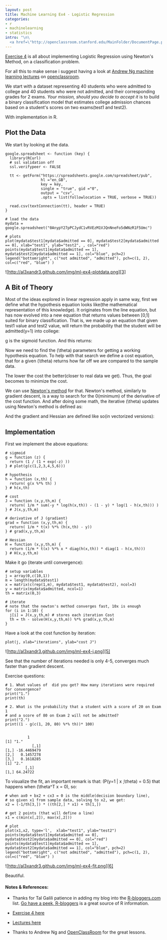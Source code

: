 ```yaml
--- 
layout: post
title: Machine Learning Ex4 - Logistic Regression
categories: 
- r
- machinelearning
- statistics
intro: "\n\
  <a href=\"http://openclassroom.stanford.edu/MainFolder/DocumentPage.php?course=MachineLearning&amp;doc=exercises/ex4/ex4.html\">Exercise 4</a> is all about implementing Logistic Regression using Newton's Method, on a classification problem.\n"
---
```


<script type="text/javascript" src="http://www.mathjax.org/mathjax/MathJax.js">
    MathJax.Hub.Config({
            jax: ["input/TeX", "output/HTML-CSS"],
        extensions: ["tex2jax.js","TeX/AMSmath.js","TeX/AMSsymbols.js",
                     "TeX/noUndefined.js"],
        tex2jax: {
            inlineMath: [ ["\\(","\\)"] ],
            displayMath: [ ['$$','$$'], ["\\[","\\]"], ["\\begin{displaymath}","\\end{displaymath}"] ],
            skipTags: ["script","noscript","style","textarea","pre","code"],
            ignoreClass: "tex2jax_ignore",
            processEscapes: false,
            processEnvironments: true,
            preview: "TeX"
        },
        showProcessingMessages: true,
        displayAlign: "left",
        displayIndent: "2em",
 
        "HTML-CSS": {
             scale: 100,
             availableFonts: ["STIX","TeX"],
             preferredFont: "TeX",
             webFont: "TeX",
             imageFont: "TeX",
             showMathMenu: true,
        },
        MMLorHTML: {
             prefer: {
                 MSIE:    "MML",
                 Firefox: "MML",
                 Opera:   "HTML",
                 other:   "HTML"
             }
        }
    });
</script>

[Exercise 4][1] is all about implementing Logistic Regression using Newton's
Method, on a classification problem.

For all this to make sense i suggest having a look at [Andrew Ng machine
learning lectures][2] on [openclassroom][2].

We start with a dataset representing 40 students who were admitted to college
and 40 students who were not admitted, and their corresponding grades for 2
exams. _Your mission, should you decide to accept it_ is to build a binary
classification model that estimates college admission chances based on a
student's scores on two exams(test1 and test2).

With implementation in R.

## Plot the Data

We start by looking at the data.

    
    google.spreadsheet <- function (key) {
      library(RCurl)
      # ssl validation off
      ssl.verifypeer <- FALSE
    
      tt <- getForm("https://spreadsheets.google.com/spreadsheet/pub", 
                    hl ="en_GB",
                    key = key, 
                    single = "true", gid ="0", 
                    output = "csv", 
                    .opts = list(followlocation = TRUE, verbose = TRUE)) 
    
      read.csv(textConnection(tt), header = TRUE)
    }
    
    # load the data
    mydata = google.spreadsheet("0AnypY27pPCJydC1vRVEzM1VJQnNneFo5dWNzR1F5Umc")
    
    # plots
    plot(mydata$test1[mydata$admitted == 0], mydata$test2[mydata$admitted == 0], xlab="test1", ylab="test2", , col="red")
    points(mydata$test1[mydata$admitted == 1], mydata$test2[mydata$admitted == 1], col="blue", pch=2)
    legend("bottomright", c("not admitted", "admitted"), pch=c(1, 2), col=c("red", "blue") )
    

![http://al3xandr3.github.com/img/ml-ex4-plotdata.png][3]

## A Bit of Theory

Most of the ideas explored in linear regression apply in same way, first we
define what the hypothesis equation looks like(the mathematical representation
of this knowledge). It originates from the line equation, but has now evolved
into a new equation that returns values between [0,1] suited for binary
classification. That is, we made up an equation that given test1 value and
test2 value, will return the probability that the student will be
admitted(y=1) into college:

<script type="math/tex; mode=display">
h_\theta(x) = g(\theta^T x) = \frac{1}{ 1 + e ^{- \theta^T x} }
</script>

g is the sigmoid function. And this returns:

<script type="math/tex; mode=display">
h_\theta(x) = P (y=1 | x; \theta)
</script>

Now we need to find the \(\theta\) parameters for getting a working hypothesis
equation. To help with that search we define a cost equation, that for a given
\(\theta\) returns how far off we are compared to the sample data.

<script type="math/tex; mode=display">
J(\theta) = \frac{1}{m} \sum_{i=1}^m ((-y)log(h_\theta(x)) - (1 - y) log(1- h_\theta(x)) )
</script>

The lower the cost the better(closer to real data we get). Thus, the goal
becomes to minimize the cost.

We can use [Newton's method][4] for that. Newton's method, similarly to
gradient descent, is a way to search for the 0(minimum) of the derivative of
the cost function. And after doing some math, the iterative \(\theta\) updates
using Newton's method is defined as:

<script type="math/tex; mode=display">
\theta^{(t+1)} = \theta^{(t)} -  H^{-1} \nabla_{\theta}J
</script>

And the gradient and Hessian are defined like so(in vectorized versions):

<script type="math/tex; mode=display">
\nabla_{\theta}J  = \frac{1}{m} \sum_{i=1}^m (h_\theta(x) - y) x
</script>

<script type="math/tex; mode=display">
H = \frac{1}{m} \sum_{i=1}^m [h_\theta(x) (1 - h_\theta(x)) x^T x]
</script>

## Implementation

First we implement the above equations:

    
    # sigmoid
    g = function (z) {
      return (1 / (1 + exp(-z) ))
    } # plot(g(c(1,2,3,4,5,6)))
    
    # hypothesis 
    h = function (x,th) {
      return( g(x %*% th) )
    } # h(x,th)
    
    # cost
    J = function (x,y,th,m) {
      return( 1/m * sum(-y * log(h(x,th)) - (1 - y) * log(1 - h(x,th))) )
    } # J(x,y,th,m)
    
    # derivative of J (gradient)
    grad = function (x,y,th,m) {
      return( 1/m * t(x) %*% (h(x,th) - y))
    } # grad(x,y,th,m)
    
    # Hessian
    H = function (x,y,th,m) {
      return (1/m * t(x) %*% x * diag(h(x,th)) * diag(1 - h(x,th)))
    } # H(x,y,th,m)
    

Make it go (iterate until convergence):

    
    # setup variables
    j = array(0,c(10,1))
    m = length(mydata$test1)
    x = matrix(c(rep(1,m), mydata$test1, mydata$test2), ncol=3)
    y = matrix(mydata$admitted, ncol=1)
    th = matrix(0,3)
    
    # iterate 
    # note that the newton's method converges fast, 10x is enough
    for (i in 1:10) {
      j[i] = J(x,y,th,m) # stores each iteration Cost
      th = th - solve(H(x,y,th,m)) %*% grad(x,y,th,m) 
    }
    

Have a look at the cost function by iteration:

    
    plot(j, xlab="iterations", ylab="cost J")
    

![http://al3xandr3.github.com/img/ml-ex4-j.png][5]

See that the number of iterations needed is only 4-5, converges much faster
than gradient descent.

Exercise questions:

    
    # 1. What values of  did you get? How many iterations were required for convergence?
    print("1.")
    print(th)
    
    # 2. What is the probability that a student with a score of 20 on Exam 1
    # and a score of 80 on Exam 2 will not be admitted?
    print("2.")
    print((1 - g(c(1, 20, 80) %*% th))* 100)
    
             
              1
    [1] "1."
                [,1]
    [1,] -16.4469479
    [2,]   0.1457278
    [3,]   0.1618285
    [1] "2."
             [,1]
    [1,] 64.24722
    

To visualize the fit, an important remark is that: \(P(y=1 | x ;\theta) =
0.5\) that happens when \(\theta^T x = 0\), so:

    
    # when ax0 + bx2 + cx3 = 0 is the middle(decision boundary line),
    # so given x1 from sample data, solving to x2, we get:
    x2 = (-1/th[3,]) * ((th[2,] * x1) + th[1,])
    
    # get 2 points (that will define a line)
    x1 = c(min(x[,2]), max(x[,2]))
    
    # plot
    plot(x1,x2, type='l',  xlab="test1", ylab="test2")
    points(mydata$test1[mydata$admitted == 0], mydata$test2[mydata$admitted == 0], col="red")
    points(mydata$test1[mydata$admitted == 1], mydata$test2[mydata$admitted == 1], col="blue", pch=2)
    legend("bottomright", c("not admitted", "admitted"), pch=c(1, 2), col=c("red", "blue") )
    

![http://al3xandr3.github.com/img/ml-ex4-fit.png][6]

Beautiful.

#### Notes & References:

* Thanks for Tal Galili patience in adding my blog into the [R-bloggers.com][7] list. [Go have a peek, R-bloggers][7] is a great source of R information. 
* [Exercise 4 here][1]
* [Lectures here][2]
* Thanks to Andrew Ng and [OpenClassRoom][8] for the great lessons. 

   [1]: http://openclassroom.stanford.edu/MainFolder/DocumentPage.php?course=MachineLearning&doc=exercises/ex4/ex4.html
   [2]: http://openclassroom.stanford.edu/MainFolder/CoursePage.php?course=MachineLearning
   [3]: http://al3xandr3.github.com/img/ml-ex4-plotdata.png
   [4]: http://en.wikipedia.org/wiki/File:NewtonIteration_Ani.gif
   [5]: http://al3xandr3.github.com/img/ml-ex4-j.png
   [6]: http://al3xandr3.github.com/img/ml-ex4-fit.png
   [7]: http://www.r-bloggers.com/
   [8]: http://openclassroom.stanford.edu/MainFolder/HomePage.php

